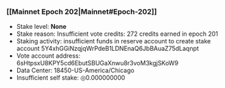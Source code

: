 ### [[Mainnet Epoch 202|Mainnet#Epoch-202]]
* Stake level: **None**
* Stake reason: Insufficient vote credits: 272 credits earned in epoch 201
* Staking activity: insufficient funds in reserve account to create stake account 5Y4xhGGiNzqjqWrPdeB1LDNEnaQ6JbBAuaZ75dLaqnpt
* Vote account address: 6sHtpsxU8KPY5cd6EbutSBUGaXnwu8r3voM3kgjSKoW9
* Data Center: 18450-US-America/Chicago
* Insufficient self stake: ◎0.000000000
